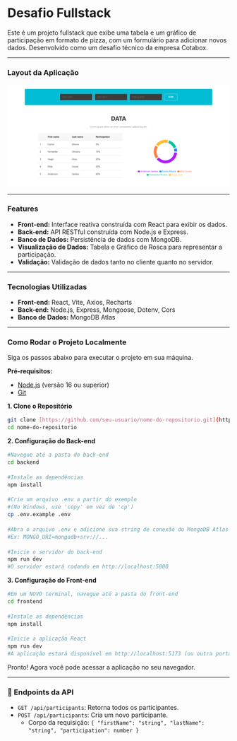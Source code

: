 # Desafio Fullstack

Este é um projeto fullstack que exibe uma tabela e um gráfico de participação em formato de pizza, com um formulário para adicionar novos dados. Desenvolvido como um desafio técnico da empresa Cotabox.

---

### Layout da Aplicação

![Layout do Projeto](./assets/layout.png)

---

### Features

* **Front-end:** Interface reativa construída com React para exibir os dados.
* **Back-end:** API RESTful construída com Node.js e Express.
* **Banco de Dados:** Persistência de dados com MongoDB.
* **Visualização de Dados:** Tabela e Gráfico de Rosca para representar a participação.
* **Validação:** Validação de dados tanto no cliente quanto no servidor.

---

### Tecnologias Utilizadas

* **Front-end:** React, Vite, Axios, Recharts
* **Back-end:** Node.js, Express, Mongoose, Dotenv, Cors
* **Banco de Dados:** MongoDB Atlas

---

### Como Rodar o Projeto Localmente

Siga os passos abaixo para executar o projeto em sua máquina.

**Pré-requisitos:**
* [Node.js](https://nodejs.org/en/) (versão 16 ou superior)
* [Git](https://git-scm.com/)

**1. Clone o Repositório**
```bash
git clone [https://github.com/seu-usuario/nome-do-repositorio.git](https://github.com/seu-usuario/nome-do-repositorio.git)
cd nome-do-repositorio
```

**2. Configuração do Back-end**
```bash
#Navegue até a pasta do back-end
cd backend

#Instale as dependências
npm install

#Crie um arquivo .env a partir do exemplo
#(No Windows, use 'copy' em vez de 'cp')
cp .env.example .env

#Abra o arquivo .env e adicione sua string de conexão do MongoDB Atlas
#Ex: MONGO_URI=mongodb+srv://...

#Inicie o servidor do back-end
npm run dev
#O servidor estará rodando em http://localhost:5000
```

**3. Configuração do Front-end**
```bash
#Em um NOVO terminal, navegue até a pasta do front-end
cd frontend

#Instale as dependências
npm install

#Inicie a aplicação React
npm run dev
#A aplicação estará disponível em http://localhost:5173 (ou outra porta indicada)
```

Pronto! Agora você pode acessar a aplicação no seu navegador.

---

### 🔗 Endpoints da API

* `GET /api/participants`: Retorna todos os participantes.
* `POST /api/participants`: Cria um novo participante.
    * Corpo da requisição: `{ "firstName": "string", "lastName": "string", "participation": number }`